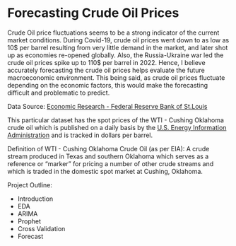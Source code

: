 # Forecasting Crude Oil Prices

Crude Oil price fluctuations seems to be a strong indicator of the current market conditions. During Covid-19, crude oil prices went down to as low as 10$ per barrel resulting from very little demand in the market, and later shot up as economies re-opened globally. Also, the Russia-Ukraine war led the crude oil prices spike up to 110$ per barrel in 2022. Hence, I believe accurately forecasting the crude oil prices helps evaluate the future macroeconomic environment. This being said, as crude oil prices fluctuate depending on the economic factors, this would make the forecasting difficult and problematic to predict.

Data Source: [Economic Research - Federal Reserve Bank of St.Louis](https://fred.stlouisfed.org/series/DCOILWTICO)

This particular dataset has the spot prices of the WTI - Cushing Oklahoma crude oil which is published on a daily basis by the [U.S. Energy Information Administration](https://www.eia.gov/dnav/pet/pet_pri_spt_s1_d.htm) and is tracked in dollars per barrel.

Definition of WTI - Cushing Oklahoma Crude Oil (as per EIA): A crude stream produced in Texas and southern Oklahoma which serves as a reference or “marker” for pricing a number of other crude streams and which is traded in the domestic spot market at Cushing, Oklahoma.

Project Outline:
- Introduction
- EDA
- ARIMA
- Prophet
- Cross Validation
- Forecast
